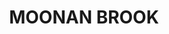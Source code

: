 ---
lastmod: '2025-04-06T06:05:20+00:00'
latitude: -31.966754
layout: suburb
longitude: 151.080412
postcode: '2337'
state: NSW
title: MOONAN BROOK
url: /nsw/moonan-brook/
---